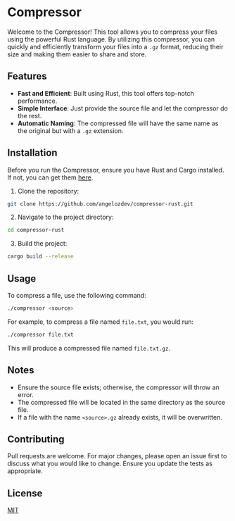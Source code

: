 # Compressor

Welcome to the Compressor! This tool allows you to compress your files using the powerful Rust language. By utilizing this compressor, you can quickly and efficiently transform your files into a `.gz` format, reducing their size and making them easier to share and store.

## Features

- **Fast and Efficient**: Built using Rust, this tool offers top-notch performance.
- **Simple Interface**: Just provide the source file and let the compressor do the rest.
- **Automatic Naming**: The compressed file will have the same name as the original but with a `.gz` extension.

## Installation

Before you run the Compressor, ensure you have Rust and Cargo installed. If not, you can get them [here](https://rustup.rs/).

1. Clone the repository:

```bash
git clone https://github.com/angelozdev/compressor-rust.git
```

2. Navigate to the project directory:

```bash
cd compressor-rust
```

3. Build the project:

```bash
cargo build --release
```

## Usage

To compress a file, use the following command:

```bash
./compressor <source>
```

For example, to compress a file named `file.txt`, you would run:

```bash
./compressor file.txt
```

This will produce a compressed file named `file.txt.gz`.

## Notes

- Ensure the source file exists; otherwise, the compressor will throw an error.
- The compressed file will be located in the same directory as the source file.
- If a file with the name `<source>.gz` already exists, it will be overwritten.

## Contributing

Pull requests are welcome. For major changes, please open an issue first to discuss what you would like to change. Ensure you update the tests as appropriate.

## License

[MIT](https://choosealicense.com/licenses/mit/)
